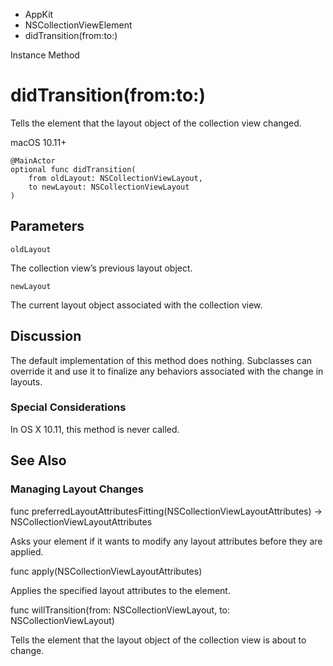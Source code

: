 

- AppKit
- NSCollectionViewElement
-  didTransition(from:to:) 

Instance Method

# didTransition(from:to:)

Tells the element that the layout object of the collection view changed.

macOS 10.11+

``` source
@MainActor
optional func didTransition(
    from oldLayout: NSCollectionViewLayout,
    to newLayout: NSCollectionViewLayout
)
```

## Parameters 

`oldLayout`  

The collection view’s previous layout object.

`newLayout`  

The current layout object associated with the collection view.

## Discussion

The default implementation of this method does nothing. Subclasses can override it and use it to finalize any behaviors associated with the change in layouts.

### Special Considerations

In OS X 10.11, this method is never called.

## See Also

### Managing Layout Changes

func preferredLayoutAttributesFitting(NSCollectionViewLayoutAttributes) -> NSCollectionViewLayoutAttributes

Asks your element if it wants to modify any layout attributes before they are applied.

func apply(NSCollectionViewLayoutAttributes)

Applies the specified layout attributes to the element.

func willTransition(from: NSCollectionViewLayout, to: NSCollectionViewLayout)

Tells the element that the layout object of the collection view is about to change.

